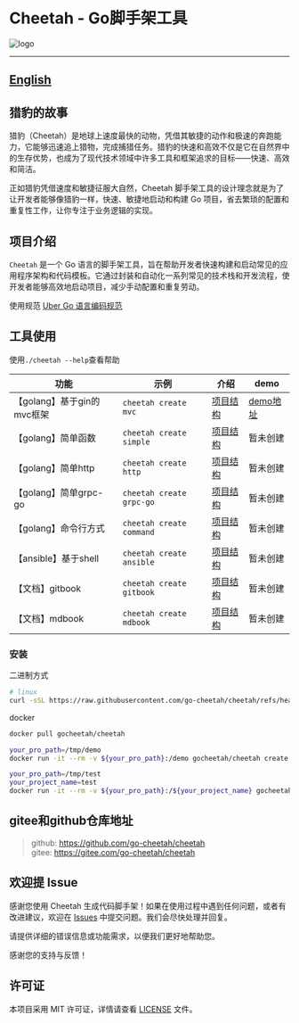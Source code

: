
# Cheetah - Go脚手架工具

![logo](logo/logo.png)

---
[English](README_en.md)
---

## 猎豹的故事

猎豹（Cheetah）是地球上速度最快的动物，凭借其敏捷的动作和极速的奔跑能力，它能够迅速追上猎物，完成捕猎任务。猎豹的快速和高效不仅是它在自然界中的生存优势，也成为了现代技术领域中许多工具和框架追求的目标——快速、高效和简洁。

正如猎豹凭借速度和敏捷征服大自然，Cheetah 脚手架工具的设计理念就是为了让开发者能够像猎豹一样，快速、敏捷地启动和构建 Go 项目，省去繁琐的配置和重复性工作，让你专注于业务逻辑的实现。

## 项目介绍

`Cheetah` 是一个 Go 语言的脚手架工具，旨在帮助开发者快速构建和启动常见的应用程序架构和代码模板。它通过封装和自动化一系列常见的技术栈和开发流程，使开发者能够高效地启动项目，减少手动配置和重复劳动。

使用规范 [Uber Go 语言编码规范](https://github.com/xxjwxc/uber_go_guide_cn)

## 工具使用

使用`./cheetah --help`查看帮助

|功能|示例|介绍|demo|
|---|---|---|---|
|【golang】基于gin的mvc框架|`cheetah create mvc`|[项目结构](https://github.com/go-cheetah/mvc-template)|[demo地址](https://github.com/go-cheetah/mvc-demo)|
|【golang】简单函数|`cheetah create simple`|[项目结构](https://github.com/go-cheetah/simple-template)|暂未创建|
|【golang】简单http|`cheetah create http`|[项目结构](https://github.com/go-cheetah/http-template)|暂未创建|
|【golang】简单grpc-go|`cheetah create grpc-go`|[项目结构](https://github.com/go-cheetah/grpc-go-template)|暂未创建|
|【golang】命令行方式|`cheetah create command`|[项目结构](https://github.com/go-cheetah/command-template)|暂未创建|
|【ansible】基于shell|`cheetah create ansible`|[项目结构](https://github.com/go-cheetah/ansible-template)|暂未创建|
|【文档】gitbook|`cheetah create gitbook`|[项目结构](https://github.com/go-cheetah/gitbook-template)|暂未创建|
|【文档】mdbook|`cheetah create mdbook`|[项目结构](https://github.com/go-cheetah/mdbook-template)|暂未创建|

### 安装

二进制方式

```bash
# linux
curl -sSL https://raw.githubusercontent.com/go-cheetah/cheetah/refs/heads/main/install.sh | bash
```

docker

```bash
docker pull gocheetah/cheetah

your_pro_path=/tmp/demo
docker run -it --rm -v ${your_pro_path}:/demo gocheetah/cheetah create mvc 

your_pro_path=/tmp/test
your_project_name=test
docker run -it --rm -v ${your_pro_path}:/${your_project_name} gocheetah/cheetah create mvc -n $your_project_name
```

## gitee和github仓库地址

> github: https://github.com/go-cheetah/cheetah  
> gitee: https://gitee.com/go-cheetah/cheetah  

## 欢迎提 Issue

感谢您使用 Cheetah 生成代码脚手架！如果在使用过程中遇到任何问题，或者有改进建议，欢迎在 [Issues](https://github.com/go-cheetah/cheetah/issues) 中提交问题。我们会尽快处理并回复。

请提供详细的错误信息或功能需求，以便我们更好地帮助您。

感谢您的支持与反馈！

## 许可证

本项目采用 MIT 许可证，详情请查看 [LICENSE](LICENSE) 文件。
